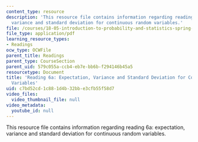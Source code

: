 ```yaml
---
content_type: resource
description: 'This resource file contains information regarding reading 6a: expectation,
  variance and standard deviation for continuous random variables.'
file: /courses/18-05-introduction-to-probability-and-statistics-spring-2014/c7bd52cd1c881d4b32bbe3cfb55f58d7_MIT18_05S14_Reading6a.pdf
file_type: application/pdf
learning_resource_types:
- Readings
ocw_type: OCWFile
parent_title: Readings
parent_type: CourseSection
parent_uid: 579c055a-ccb4-eb7e-bb6b-f294146b45a5
resourcetype: Document
title: 'Reading 6a: Expectation, Variance and Standard Deviation for Continuous Random
  Variables'
uid: c7bd52cd-1c88-1d4b-32bb-e3cfb55f58d7
video_files:
  video_thumbnail_file: null
video_metadata:
  youtube_id: null
---
```

This resource file contains information regarding reading 6a: expectation, variance and standard deviation for continuous random variables.

